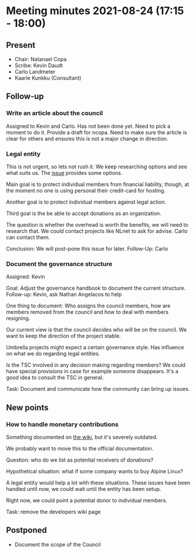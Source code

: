 # Meeting minutes 2021-08-24 (17:15 - 18:00)

## Present

* Chair: Natanael Copa
* Scribe: Kevin Daudt
* Carlo Landmeter
* Kaarle Kunkku (Consultant)

## Follow-up

### Write an article about the council

Assigned to Kevin and Carlo. Has not been done yet. Need to pick a moment to do
it. Provide a draft for ncopa. Need to make sure the article is clear for others
and ensures this is not a major change in direction.

### Legal entity

This is not urgent, so lets not rush it. We keep researching options and see
what suits us. The [issue][issue6] provides some options.

Main goal is to protect individual members from financial liability, though, at
the moment no one is using personal their credit-card for hosting.

Another goal is to protect individual members against legal action.

Third goal is the be able to accept donations as an organization.

The question is whether the overhead is worth the benefits, we will need to
research that. We could contact projects like NLnet to ask for advise. Carlo can
contact them.

Conclusion: We will post-pone this issue for later.
Follow-Up: Carlo

### Document the governance structure

Assigned: Kevin

Goal: Adjust the governance handbook to document the current structure.
Follow-up: Kevin, ask Nathan Angelacos to help

One thing to document: Who assigns the council members, how are members removed
from the council and how to deal with members resigning.

Our current view is that the council decides who will be on the council. We want
to keep the direction of the project stable.

Umbrella projects might expect a certain governance style. Has influence on what
we do regarding legal entities.

Is the TSC involved in any decision making regarding members? We could have
special provisions in case for example someone disappears. It's a good idea to
consult the TSC in general.

Task: Document and communicate how the community can bring up issues.

## New points

### How to handle monetary contributions

Something documented on [the wiki][alpine-developers], but it's severely
outdated.

We probably want to move this to the official documentation.

Question: who do we list as potential receivers of donations?

Hypothetical situation: what if some company wants to buy Alpine Linux?

A legal entity would help a lot with these situations. These issues have been
handled until now, we could wait until the entity has been setup.

Right now, we could point a potential donor to individual members.

Task: remove the developers wiki page

## Postponed

* Document the scope of the Council

[issue6]: https://gitlab.alpinelinux.org/alpine/council/-/issues/6
[alpine-developers]:https://wiki.alpinelinux.org/wiki/Alpine_Linux:Developers
